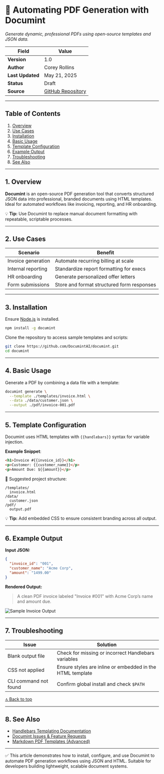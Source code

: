 # 🧾 Automating PDF Generation with Documint

*Generate dynamic, professional PDFs using open-source templates and JSON data.*

| **Field**       | **Value**                         |
|----------------|-----------------------------------|
| **Version**     | 1.0                               |
| **Author**      | Corey Rollins                    |
| **Last Updated**| May 21, 2025                     |
| **Status**      | Draft                             |
| **Source**      | [GitHub Repository](https://github.com/DocumintAI/documint) |

---

## Table of Contents

1. [Overview](#1-overview)  
2. [Use Cases](#2-use-cases)  
3. [Installation](#3-installation)  
4. [Basic Usage](#4-basic-usage)  
5. [Template Configuration](#5-template-configuration)  
6. [Example Output](#6-example-output)  
7. [Troubleshooting](#7-troubleshooting)  
8. [See Also](#8-see-also)  

---

## 1. Overview

**Documint** is an open-source PDF generation tool that converts structured JSON data into professional, branded documents using HTML templates. Ideal for automated workflows like invoicing, reporting, and HR onboarding.

💡 **Tip:** Use Documint to replace manual document formatting with repeatable, scriptable processes.

---

## 2. Use Cases

| **Scenario**           | **Benefit**                                |
|------------------------|---------------------------------------------|
| Invoice generation     | Automate recurring billing at scale         |
| Internal reporting     | Standardize report formatting for execs     |
| HR onboarding          | Generate personalized offer letters         |
| Form submissions       | Store and format structured form responses  |

---

## 3. Installation

Ensure [Node.js](https://nodejs.org/) is installed.

```bash
npm install -g documint
```

Clone the repository to access sample templates and scripts:

```bash
git clone https://github.com/DocumintAI/documint.git
cd documint
```

---

## 4. Basic Usage

Generate a PDF by combining a data file with a template:

```bash
documint generate \
  --template ./templates/invoice.html \
  --data ./data/customer.json \
  --output ./pdf/invoice-001.pdf
```

---

## 5. Template Configuration

Documint uses HTML templates with `{{handlebars}}` syntax for variable injection.

**Example Snippet**:

```html
<h1>Invoice #{{invoice_id}}</h1>
<p>Customer: {{customer_name}}</p>
<p>Amount Due: ${{amount}}</p>
```

📁 Suggested project structure:

```
/templates/
  invoice.html
/data/
  customer.json
/pdf/
  output.pdf
```

💡 **Tip:** Add embedded CSS to ensure consistent branding across all output.

---

## 6. Example Output

**Input JSON:**

```json
{
  "invoice_id": "001",
  "customer_name": "Acme Corp",
  "amount": "1499.00"
}
```

**Rendered Output:**  
> A clean PDF invoice labeled "Invoice #001" with Acme Corp’s name and amount due.

![Sample Invoice Output](assets/img/sample-invoice-preview.png "Sample Invoice Preview")

---

## 7. Troubleshooting

| **Issue**             | **Solution**                                                  |
|------------------------|---------------------------------------------------------------|
| Blank output file      | Check for missing or incorrect Handlebars variables           |
| CSS not applied        | Ensure styles are inline or embedded in the HTML template     |
| CLI command not found  | Confirm global install and check `$PATH`                      |

[🔝 Back to top](#table-of-contents)

---

## 8. See Also

- [Handlebars Templating Documentation](https://handlebarsjs.com/)
- [Documint Issues & Feature Requests](https://github.com/DocumintAI/documint/issues)
- [Markdown PDF Templates (Advanced)](https://github.com/seladb/pickley)

---

✅ This article demonstrates how to install, configure, and use Documint to automate PDF generation workflows using JSON and HTML. Suitable for developers building lightweight, scalable document systems.
